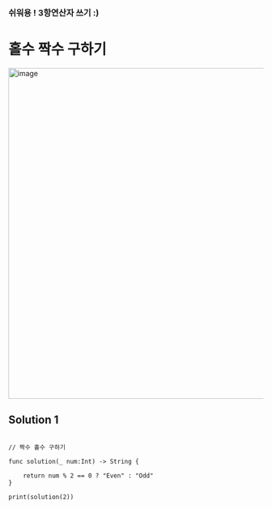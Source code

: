 ### 쉬워용 ! 3항연산자 쓰기 :)


# 홀수 짝수 구하기

<img width="653" alt="image" src="https://user-images.githubusercontent.com/29904301/186284317-37a56ad4-d4cc-465b-badc-4698284175bd.png">

## Solution 1
<pre>
<code>
// 짝수 홀수 구하기

func solution(_ num:Int) -> String {
    
    return num % 2 == 0 ? "Even" : "Odd"
}

print(solution(2))

</code>
</pre>
